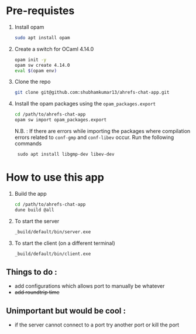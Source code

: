 # Pre-requistes
1. Install opam
    ```bash
    sudo apt install opam
    ```
2. Create a switch for OCaml 4.14.0
    ```bash
    opam init -y
    opam sw create 4.14.0
    eval $(opam env)
    ```
4. Clone the repo 
    ```bash
    git clone git@github.com:shubhamkumar13/ahrefs-chat-app.git
    ```

5. Install the opam packages using the `opam_packages.export`
    ```bash
    cd /path/to/ahrefs-chat-app
    opam sw import opam_packages.export
    ```
    N.B. : 
        If there are errors while importing the packages where
        compilation errors related to `conf-gmp` and `conf-libev` 
        occur. Run the following commands

        sudo apt install libgmp-dev libev-dev

# How to use this app

1. Build the app
    ```bash
    cd /path/to/ahrefs-chat-app
    dune build @all
    ```
2. To start the server 
    ```bash
    _build/default/bin/server.exe
    ```
3. To start the client (on a different terminal)
    ```bash
    _build/default/bin/client.exe
    ```

## Things to do :
- add configurations which allows port to manually be whatever
- ~~add roundtrip time~~

## Unimportant but would be cool :
- if the server cannot connect to a port try another port or kill the port
